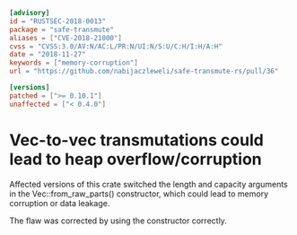 ```toml
[advisory]
id = "RUSTSEC-2018-0013"
package = "safe-transmute"
aliases = ["CVE-2018-21000"]
cvss = "CVSS:3.0/AV:N/AC:L/PR:N/UI:N/S:U/C:H/I:H/A:H"
date = "2018-11-27"
keywords = ["memory-corruption"]
url = "https://github.com/nabijaczleweli/safe-transmute-rs/pull/36"

[versions]
patched = [">= 0.10.1"]
unaffected = ["< 0.4.0"]
```

# Vec-to-vec transmutations could lead to heap overflow/corruption

Affected versions of this crate switched the length and capacity arguments in the Vec::from_raw_parts() constructor,
which could lead to memory corruption or data leakage.

The flaw was corrected by using the constructor correctly.
